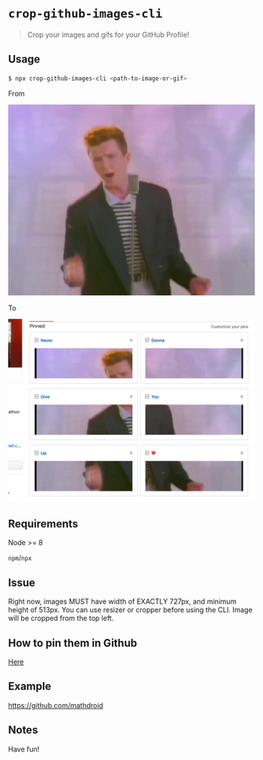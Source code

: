 # `crop-github-images-cli`

> Crop your images and gifs for your GitHub Profile!

## Usage

```sh
$ npx crop-github-images-cli <path-to-image-or-gif>
```

From

![](gist.jpg)

To

![](result.png)

## Requirements

Node >= 8

`npm`/`npx`

## Issue

Right now, images MUST have width of EXACTLY 727px, and minimum height of 513px. You can use resizer or cropper before using the CLI. Image will be cropped from the top left.

## How to pin them in Github

[Here](https://gist.github.com/gr2m/1a8af488e0c61bb627c24eecfd6148fd)

## Example

https://github.com/mathdroid

## Notes

Have fun!
